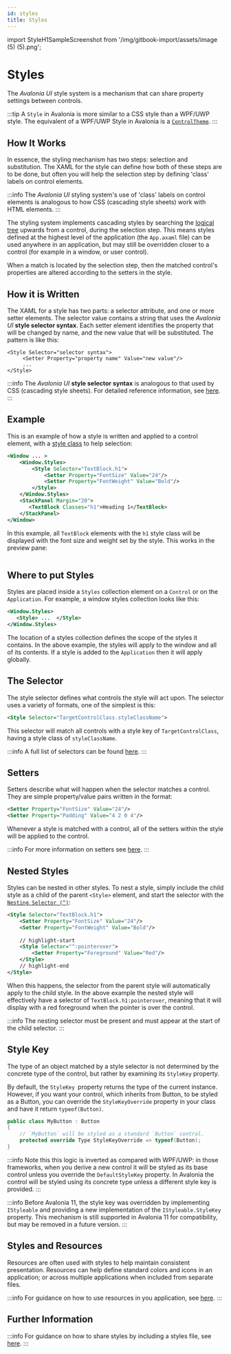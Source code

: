 ```yaml
---
id: styles
title: Styles
---
```


import StyleH1SampleScreenshot from '/img/gitbook-import/assets/image (5) (5).png';

# Styles

The _Avalonia UI_ style system is a mechanism that can share property settings between controls. 

:::tip
A `Style` in Avalonia is more similar to a CSS style than a WPF/UWP style. The equivalent of a WPF/UWP Style in Avalonia is a [`ControlTheme`](control-themes).
:::

## How It Works

In essence, the styling mechanism has two steps: selection and substitution. The XAML for the style can define how both of these steps are to be done, but often you will help the selection step by defining 'class' labels on control elements.

:::info
The _Avalonia UI_ styling system's use of 'class' labels on control elements is analogous to how CSS (cascading style sheets) work with HTML elements.&#x20;
:::

The styling system implements cascading styles by searching the [logical tree](../../../concepts/control-trees.md) upwards from a control, during the selection step. This means styles defined at the highest level of the application (the `App.axaml` file) can be used anywhere in an application, but may still be overridden closer to a control (for example in a window, or user control).

When a match is located by the selection step, then the matched control's properties are altered according to the setters in the style.

## How it is Written

The XAML for a style has two parts: a selector attribute, and one or more setter elements. The selector value contains a string that uses the _Avalonia UI_ **style selector syntax**. Each setter element identifies the property that will be changed by name, and the new value that will be substituted. The pattern is like this:

```
<Style Selector="selector syntax">
     <Setter Property="property name" Value="new value"/>
     ...
</Style>
```

:::info
The _Avalonia UI_ **style selector syntax** is analogous to that used by CSS (cascading style sheets). For detailed reference information, see [here](../../../reference/styles/style-selector-syntax.md). &#x20;
:::

## Example

This is an example of how a style is written and applied to a control element, with a [style class](style-classes) to help selection:

```xml
<Window ... >
    <Window.Styles>
        <Style Selector="TextBlock.h1">
            <Setter Property="FontSize" Value="24"/>
            <Setter Property="FontWeight" Value="Bold"/>
        </Style>
    </Window.Styles>
    <StackPanel Margin="20">
       <TextBlock Classes="h1">Heading 1</TextBlock>
    </StackPanel>
</Window>
```

In this example, all `TextBlock` elements with the `h1` style class will be displayed with the font size and weight set by the style. This works in the preview pane:

<img src={StyleH1SampleScreenshot} alt=""/>

## Where to put Styles 

Styles are placed inside a `Styles` collection element on a `Control` or on the `Application`. For example, a window styles collection looks like this:

```xml
<Window.Styles>
   <Style> ...  </Style>
</Window.Styles>
```

The location of a styles collection defines the scope of the styles it contains. In the above example, the styles will apply to the window and all of its contents. If a style is added to the `Application` then it will apply globally.

## The Selector

The style selector defines what controls the style will act upon. The selector uses a variety of formats, one of the simplest is this:

```xml
<Style Selector="TargetControlClass.styleClassName">
```

This selector will match all controls with a style key of `TargetControlClass`, having a style class of `styleClassName`.

:::info
A full list of selectors can be found [here](../../../reference/styles/style-selector-syntax.md).
:::

## Setters

Setters describe what will happen when the selector matches a control. They are simple property/value pairs written in the format:

```xml
<Setter Property="FontSize" Value="24"/>
<Setter Property="Padding" Value="4 2 0 4"/>
```

Whenever a style is matched with a control, all of the setters within the style will be applied to the control.

:::info
For more information on setters see [here](../../../guides/styles-and-resources/property-setters.md).
:::

## Nested Styles

Styles can be nested in other styles. To nest a style, simply include the child style as a child of the parent `<Style>` element, and start the selector with the [`Nesting Selector (^)`](../../../reference/styles/style-selector-syntax.md#nesting):

```xml
<Style Selector="TextBlock.h1">
    <Setter Property="FontSize" Value="24"/>
    <Setter Property="FontWeight" Value="Bold"/>
    
    // highlight-start
    <Style Selector="^:pointerover">
        <Setter Property="Foreground" Value="Red"/>
    </Style>
    // highlight-end
</Style>
```

When this happens, the selector from the parent style will automatically apply to the child style. In the above example the nested style will effectively have a selector of `TextBlock.h1:pointerover`, meaning that it will display with a red foreground when the pointer is over the control.

:::info
The nesting selector must be present and must appear at the start of the child selector.
:::

## Style Key

The type of an object matched by a style selector is not determined by the concrete type of the control, but rather by examining its `StyleKey` property.

By default, the `StyleKey `property returns the type of the current instance. However, if you want your control, which inherits from Button, to be styled as a Button, you can override the `StyleKeyOverride` property in your class and have it return `typeof(Button)`.

```csharp
public class MyButton : Button
{
    // `MyButton` will be styled as a standard `Button` control.
    protected override Type StyleKeyOverride => typeof(Button);
}
```

:::info
Note this this logic is inverted as compared with WPF/UWP: in those frameworks, when you derive a new control it will be styled as its base control unless you override the `DefaultStyleKey` property. In Avalonia the control will be styled using its concrete type unless a different style key is provided.
:::

:::info
Before Avalonia 11, the style key was overridden by implementing `IStyleable` and providing a new implementation of the `IStyleable.StyleKey` property. This mechanism is still supported in Avalonia 11 for compatibility, but may be removed in a future version.
:::

## Styles and Resources

Resources are often used with styles to help maintain consistent presentation. Resources can help define standard colors and icons in an application; or across multiple applications when included from separate files.

:::info
For guidance on how to use resources in you application, see [here](../../../guides/styles-and-resources/resources.md).
:::

## Further Information

:::info
For guidance on how to share styles by including a styles file, see [here](../../../guides/styles-and-resources/how-to-use-included-styles.md).
:::
